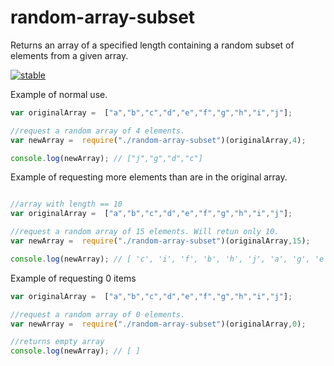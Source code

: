 # random-array-subset
Returns an array of a specified length containing a random subset of elements from a given array. 

[![stable](http://badges.github.io/stability-badges/dist/stable.svg)](http://github.com/badges/stability-badges)

Example of normal use.  
```js
var originalArray =  ["a","b","c","d","e","f","g","h","i","j"];

//request a random array of 4 elements. 
var newArray =  require("./random-array-subset")(originalArray,4);

console.log(newArray); // ["j","g","d","c"]


```


Example of requesting more elements than are in the original array.  
```js

//array with length == 10
var originalArray =  ["a","b","c","d","e","f","g","h","i","j"];

//request a random array of 15 elements. Will retun only 10. 
var newArray =  require("./random-array-subset")(originalArray,15);

console.log(newArray); // [ 'c', 'i', 'f', 'b', 'h', 'j', 'a', 'g', 'e', 'd' ]


```

Example of requesting 0 items
```js
var originalArray =  ["a","b","c","d","e","f","g","h","i","j"];

//request a random array of 0 elements. 
var newArray =  require("./random-array-subset")(originalArray,0);

//returns empty array
console.log(newArray); // [ ]


```

